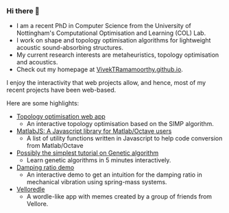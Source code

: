 ### Hi there 👋

- I am a recent PhD in Computer Science from the University of Nottingham's Computational Optimisation and Learning (COL) Lab.
- I work on shape and topology optimisation algorithms for lightweight acoustic sound-absorbing structures.
- My current research interests are metaheuristics, topology optimisation and acoustics.
- Check out my homepage at [VivekTRamamoorthy.github.io](https://VivekTRamamoorthy.github.io).




<!-- ![Top Languages Card](https://github-readme-stats.vercel.app/api/top-langs/?username=VivekTRamamoorthy&layout=compact&theme=highcontrast)

![Github stats](https://github-readme-stats.vercel.app/api?username=VivekTRamamoorthy&theme=highcontrast&show_icons=true&count_private=true) -->


I enjoy the interactivity that web projects allow, and hence, most of my recent projects have been web-based. 

Here are some highlights:

 - [Topology optimisation web app](https://www.github.com/VivekTRamamoorthy/TopOptWeb)
      - An interactive topology optimisation based on the SIMP algorithm.
 - [MatlabJS: A Javascript library for Matlab/Octave users](https://www.github.com/VivekTRamamoorthy/MatlabJS)
      - A list of utility functions written in Javascript to help code conversion from Matlab/Octave
 - [Possibly the simplest tutorial on Genetic algorithm](https://www.github.com/VivekTRamamoorthy/GeneticAlgorithmTutorial)
      - Learn genetic algorithms in 5 minutes interactively.
 - [Damping ratio demo](https://www.github.com/VivekTRamamoorthy/SpringMassDamping)
      - An interactive demo to get an intuition for the damping ratio in mechanical vibration using spring-mass systems.
 - [Velloredle](https://vivektramamoorthy.github.io/Velloredle/)
      - A wordle-like app with memes created by a group of friends from Vellore.
      

